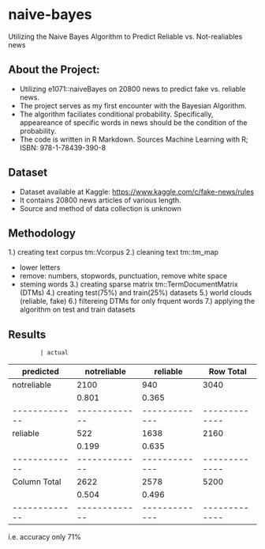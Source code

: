 # naive-bayes
Utilizing the Naive Bayes Algorithm to Predict Reliable vs. Not-realiables news


## About the Project:
* Utilizing e1071::naiveBayes on 20800 news to predict fake vs. reliable news.
* The project serves as my first encounter with the Bayesian Algorithm.
* The algorithm faciliates conditional probability. Specifically, appeareance of specific words in news should be the condition of the probability.
* The code is written in R Markdown. Sources Machine Learning with R; ISBN: 978-1-78439-390-8

## Dataset
* Dataset available at Kaggle: https://www.kaggle.com/c/fake-news/rules
* It contains 20800 news articles of various length.
* Source and method of data collection is unknown

## Methodology
1.) creating text corpus tm::Vcorpus
2.) cleaning text tm::tm_map
  * lower letters
  * remove: numbers, stopwords, punctuation, remove white space
  * steming words
3.) creating sparse matrix tm::TermDocumentMatrix (DTMs)
4.) creating test(75%) and train(25%) datasets
5.) world clouds (reliable, fake)
6.) filtereing DTMs for only frquent words
7.) applying the algorithm on test and train datasets

## Results
             | actual 
   predicted | notreliable |    reliable |   Row Total | 
-------------|-------------|-------------|-------------|
 notreliable |        2100 |         940 |        3040 | 
             |       0.801 |       0.365 |             | 
-------------|-------------|-------------|-------------|
    reliable |         522 |        1638 |        2160 | 
             |       0.199 |       0.635 |             | 
-------------|-------------|-------------|-------------|
Column Total |        2622 |        2578 |        5200 | 
             |       0.504 |       0.496 |             | 
-------------|-------------|-------------|-------------|

i.e. accuracy only 71%


